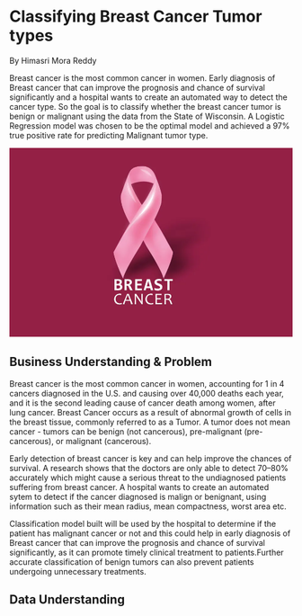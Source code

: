 # Classifying Breast Cancer Tumor types
By Himasri Mora Reddy

Breast cancer is the most common cancer in women. Early diagnosis of Breast cancer that can improve the prognosis and chance of survival significantly and a hospital wants to create an automated way to detect the cancer type. So the goal is to classify whether the breast cancer tumor is benign or malignant using the data from the State of Wisconsin. A Logistic Regression model was chosen to be the optimal model and achieved a 97% true positive rate for predicting Malignant tumor type.

![Breast Cancer](https://github.com/hmorareddy/AI_Capstone/blob/main/image.png)

## Business Understanding & Problem

Breast cancer is the most common cancer in women, accounting for 1 in 4 cancers diagnosed in the U.S. and causing over 40,000 deaths each year, and it is the second leading cause of cancer death among women, after lung cancer. Breast Cancer occurs as a result of abnormal growth of cells in the breast tissue, commonly referred to as a Tumor. A tumor does not mean cancer - tumors can be benign (not cancerous), pre-malignant (pre-cancerous), or malignant (cancerous).

Early detection of breast cancer is key and can help improve the chances of survival. A research shows that the doctors are only able to detect 70–80% accurately which might cause a serious threat to the undiagnosed patients suffering from breast cancer. A hospital wants to create an automated sytem to detect if the cancer diagnosed is malign or benignant, using information such as their mean radius, mean compactness, worst area etc.

Classification model built will be used by the hospital to determine if the patient has malignant cancer or not and this could help in early diagnosis of Breast cancer that can improve the prognosis and chance of survival significantly, as it can promote timely clinical treatment to patients.Further accurate classification of benign tumors can also prevent patients undergoing unnecessary treatments.

## Data Understanding
